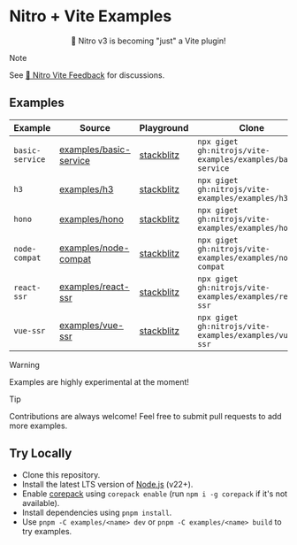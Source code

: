 # Nitro + Vite Examples

<p align="center">🎉 Nitro v3 is becoming "just" a Vite plugin!</p>

> [!NOTE]
> See [💬 Nitro Vite Feedback](https://github.com/nitrojs/nitro/discussions/3460) for discussions.

## Examples

<!-- Use `pnpm automd` to update section below -->

<!-- automd:examples -->

| Example         | Source                                              | Playground                                                                                                                                                   | Clone                                                       |
| --------------- | --------------------------------------------------- | ------------------------------------------------------------------------------------------------------------------------------------------------------------ | ----------------------------------------------------------- |
| `basic-service` | [examples/basic-service](./examples/basic-service/) | [stackblitz](https://stackblitz.com/fork/github/nitrojs/nitro-vite-examples/tree/main/examples/basic-service?startScript=dev&file=vite.config.mjs,server.ts) | `npx giget gh:nitrojs/vite-examples/examples/basic-service` |
| `h3`            | [examples/h3](./examples/h3/)                       | [stackblitz](https://stackblitz.com/fork/github/nitrojs/nitro-vite-examples/tree/main/examples/h3?startScript=dev&file=vite.config.mjs,server.ts)            | `npx giget gh:nitrojs/vite-examples/examples/h3`            |
| `hono`          | [examples/hono](./examples/hono/)                   | [stackblitz](https://stackblitz.com/fork/github/nitrojs/nitro-vite-examples/tree/main/examples/hono?startScript=dev&file=vite.config.mjs,server.ts)          | `npx giget gh:nitrojs/vite-examples/examples/hono`          |
| `node-compat`   | [examples/node-compat](./examples/node-compat/)     | [stackblitz](https://stackblitz.com/fork/github/nitrojs/nitro-vite-examples/tree/main/examples/node-compat?startScript=dev&file=vite.config.mjs,server.ts)   | `npx giget gh:nitrojs/vite-examples/examples/node-compat`   |
| `react-ssr`     | [examples/react-ssr](./examples/react-ssr/)         | [stackblitz](https://stackblitz.com/fork/github/nitrojs/nitro-vite-examples/tree/main/examples/react-ssr?startScript=dev&file=vite.config.mjs,server.ts)     | `npx giget gh:nitrojs/vite-examples/examples/react-ssr`     |
| `vue-ssr`       | [examples/vue-ssr](./examples/vue-ssr/)             | [stackblitz](https://stackblitz.com/fork/github/nitrojs/nitro-vite-examples/tree/main/examples/vue-ssr?startScript=dev&file=vite.config.mjs,server.ts)       | `npx giget gh:nitrojs/vite-examples/examples/vue-ssr`       |

<!-- /automd -->

> [!WARNING]
> Examples are highly experimental at the moment!

> [!TIP]
> Contributions are always welcome! Feel free to submit pull requests to add more examples.

## Try Locally

- Clone this repository.
- Install the latest LTS version of [Node.js](https://nodejs.org/en/) (v22+).
- Enable [corepack](https://github.com/nodejs/corepack) using `corepack enable` (run `npm i -g corepack` if it's not available).
- Install dependencies using `pnpm install`.
- Use `pnpm -C examples/<name> dev` or `pnpm -C examples/<name> build` to try examples.
